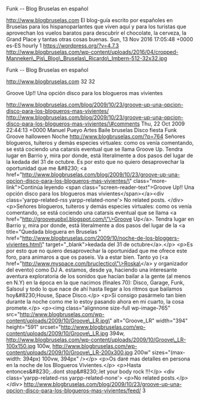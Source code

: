 Funk -- Blog Bruselas en español

http://www.blogbruselas.com El blog-guía escrito por españoles en
Bruselas para los hispanoparlantes que viven aquí y para los turistas
que aprovechan los vuelos baratos para descubrir el chocolate, la
cerveza, la Grand Place y tantas otras cosas buenas. Sun, 13 Nov 2016
17:05:48 +0000 es-ES hourly 1 https://wordpress.org/?v=4.7.3
http://www.blogbruselas.com/wp-content/uploads/2016/04/cropped-Manneken\_Pis\_Blog\_Bruselas\_Ricardo\_Imbern-512-32x32.jpg

Funk -- Blog Bruselas en español

http://www.blogbruselas.com 32 32

Groove Up!! Una opción disco para los blogueros mas vivientes

http://www.blogbruselas.com/blog/2009/10/23/groove-up-una-opcion-disco-para-los-blogueros-mas-vivientes/
http://www.blogbruselas.com/blog/2009/10/23/groove-up-una-opcion-disco-para-los-blogueros-mas-vivientes/\#comments
Thu, 22 Oct 2009 22:44:13 +0000 Manuel Pueyo Artes Baile bruselas Disco
fiesta Funk Groove halloween Noche http://www.blogbruselas.com/?p=764
Señores blogueros, tuiteros y demás especies virtuales: como os venía
comentando, se está cociendo una catarsis eventual que se llama Groove
Up. Tendra lugar en Barrio y, mira por donde, está literalmente a dos
pasos del lugar de la kedada del 31 de octubre. Es por esto que no
quiero desaprovechar la oportunidad que me &\#8230; \<a
href=\"http://www.blogbruselas.com/blog/2009/10/23/groove-up-una-opcion-disco-para-los-blogueros-mas-vivientes/\"
class=\"more-link\"\>Continúa leyendo \<span
class=\"screen-reader-text\"\>Groove Up!! Una opción disco para los
blogueros mas vivientes\</span\>\</a\>\<div class=\'yarpp-related-rss
yarpp-related-none\'\> No related posts. \</div\> \<p\>Señores
blogueros, tuiteros y demás especies virtuales: como os venía
comentando, se está cociendo una catarsis eventual que se llama \<a
href=\"http://grooveupbxl.blogspot.com/\"\>Groove Up\</a\>. Tendra lugar
en Barrio y, mira por donde, está literalmente a dos pasos del lugar de
la \<a title=\"Quedada bloguera en Bruselas \"
href=\"http://www.blogbruselas.com/2009/10/noche-de-los-bloggers-vivientes.html\"
target=\"\_blank\"\>kedada del 31 de octubre\</a\>.\</p\> \<p\>Es por
esto que no quiero desaprovechar la oportunidad que me ofrece este foro,
para animaros a que os paseis. Va a estar bien. Tanto yo (\<a
href=\"http://www.myspace.com/bruclectico\"\>Roska\</a\> y organizador
del evento) como DJ A. estamos, desde ya, haciendo una interesante
aventura exploratoria de los sonidos que hacían bailar a la gente (al
menos en N.Y) en la época en la que nacimos (finales 70): Disco, Garage,
Funk, Salsoul y todo lo que nace de ahí hasta llegar a los ritmos que
bailamos hoy&\#8230;House, Space Disco.\</p\> \<p\>Si consigo pasármelo
tan bien durante la noche como me lo estoy pasando ahora en mi cuarto,
la cosa promete.\</p\> \<p\>\<img class=\"alignnone size-full
wp-image-765\"
src=\"http://www.blogbruselas.com/wp-content/uploads/2009/10/Groove\_LR.jpg\"
alt=\"Groove\_LR\" width=\"394\" height=\"591\"
srcset=\"http://www.blogbruselas.com/wp-content/uploads/2009/10/Groove\_LR.jpg
394w,
http://www.blogbruselas.com/wp-content/uploads/2009/10/Groove\_LR-100x150.jpg
100w,
http://www.blogbruselas.com/wp-content/uploads/2009/10/Groove\_LR-200x300.jpg
200w\" sizes=\"(max-width: 394px) 100vw, 394px\" /\>\</p\> \<p\>Os daré
mas detalles en persona en la noche de los Blogueros Vivientes.\</p\>
\<p\>Hasta entonces&\#8230;..dont stop&\#8230;.let your body rock
!!!\</p\> \<div class=\'yarpp-related-rss yarpp-related-none\'\> \<p\>No
related posts.\</p\> \</div\>
http://www.blogbruselas.com/blog/2009/10/23/groove-up-una-opcion-disco-para-los-blogueros-mas-vivientes/feed/
3
